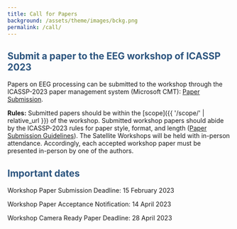 ```yaml
---
title: Call for Papers
background: /assets/theme/images/bckg.png
permalink: /call/
---
```


## **<span style="color:#2B547E">Submit a paper to the EEG workshop of ICASSP 2023</span>**

Papers on EEG processing can be submitted to the workshop through the ICASSP-2023 paper management system (Microsoft CMT): [Paper Submission](https://2023.ieeeicassp.org/paper-submission/).

**Rules:** 
Submitted papers should be within the [scope]({{ '/scope/' | relative_url }}) of the workshop. Submitted workshop papers should abide by the ICASSP-2023 rules for paper style, format, and length ([Paper Submission Guidelines](https://2023.ieeeicassp.org/paper-submission-guidelines/)). The Satellite Workshops will be held with in-person attendance. Accordingly, each accepted workshop paper must be presented in-person by one of the authors. 

## **<span style="color:#2B547E">Important dates</span>**

Workshop Paper Submission Deadline:  15 February 2023

Workshop Paper Acceptance Notification:  14 April 2023

Workshop Camera Ready Paper Deadline:  28 April 2023
